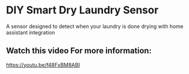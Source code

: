 # DIY Smart Dry Laundry Sensor
 A sensor designed to detect when your laundry is done drying with home assistant integration

## Watch this video For more information:
https://youtu.be/f48FxBM8ABI

